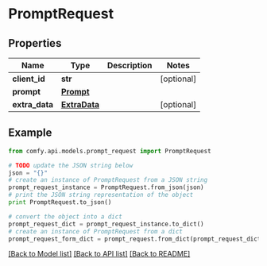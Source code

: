 # PromptRequest


## Properties

Name | Type | Description | Notes
------------ | ------------- | ------------- | -------------
**client_id** | **str** |  | [optional] 
**prompt** | [**Prompt**](Prompt.md) |  | 
**extra_data** | [**ExtraData**](ExtraData.md) |  | [optional] 

## Example

```python
from comfy.api.models.prompt_request import PromptRequest

# TODO update the JSON string below
json = "{}"
# create an instance of PromptRequest from a JSON string
prompt_request_instance = PromptRequest.from_json(json)
# print the JSON string representation of the object
print PromptRequest.to_json()

# convert the object into a dict
prompt_request_dict = prompt_request_instance.to_dict()
# create an instance of PromptRequest from a dict
prompt_request_form_dict = prompt_request.from_dict(prompt_request_dict)
```
[[Back to Model list]](../README.md#documentation-for-models) [[Back to API list]](../README.md#documentation-for-api-endpoints) [[Back to README]](../README.md)


